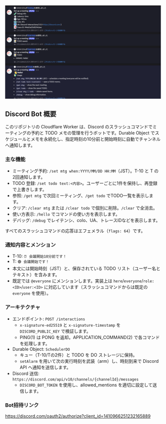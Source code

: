 ![alt text](image.png)
## Discord Bot 概要

このリポジトリの Cloudflare Worker は、Discord のスラッシュコマンドでミーティングの予約と TODO メモの管理を行うボットです。Durable Object でスケジュールとメモを永続化し、指定時刻の10分前と開始時刻に自動でチャンネルへ通知します。

### 主な機能

- ミーティング予約: `/set mtg when:YYYY/MM/DD HH:MM`（JST）。T-10 と T の2回通知します。
- TODO 登録: `/set todo text:<内容>`。ユーザーごとに1件を保持し、再登録で上書きします。
- 参照: `/get mtg` で次回ミーティング、`/get todo` でTODO一覧を表示します。
- クリア: `/clear mtg` または `/clear todo` で個別に削除。`/clear` で全消去。
- 使い方表示: `/hello` でコマンドの使い方を表示します。
- デバッグ: `/debug` でレイテンシ、colo、UA、トレースIDなどを表示します。

すべてのスラッシュコマンドの応答はエフェメラル（`flags: 64`）です。

### 通知内容とメンション

- T-10: `⏰ 会議開始10分前です！`
- T: `🟢 会議開始です！`
- 本文には開始時刻（JST）と、保存されている TODO リスト（ユーザー名とテキスト）を含みます。
- 既定では `@everyone` にメンションします。実装上は `here`/`everyone`/`role:<ID>`/`user:<ID>` に対応しています（スラッシュコマンドからは既定の `everyone` を使用）。

### アーキテクチャ

- エンドポイント: `POST /interactions`
  - `x-signature-ed25519` と `x-signature-timestamp` を `DISCORD_PUBLIC_KEY` で検証します。
  - PING(1) は PONG を返却。APPLICATION_COMMAND(2) で各コマンドを処理します。
- Durable Object: `SchedulerDO`
  - キュー（T-10/Tの2件）と TODO を DO ストレージに保持。
  - `setAlarm` を用いて次の実行時刻を武装（arm）し、時刻到来で Discord API へ通知を送信します。
- Discord 送信: `https://discord.com/api/v10/channels/{channelId}/messages`
  - `DISCORD_BOT_TOKEN` を使用し、allowed_mentions を適切に設定して送信します。

### Bot招待リンク
https://discord.com/oauth2/authorize?client_id=1410966251232165889

